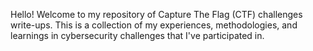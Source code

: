 Hello! Welcome to my repository of Capture The Flag (CTF) challenges write-ups. This is a collection of my experiences, methodologies, and learnings in cybersecurity challenges that I've participated in.
